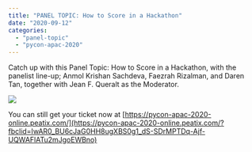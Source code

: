 ```yaml
---
title: "PANEL TOPIC: How to Score in a Hackathon"
date: "2020-09-12"
categories: 
  - "panel-topic"
  - "pycon-apac-2020"
---
```


Catch up with this Panel Topic: How to Score in a Hackathon, with the panelist line-up; Anmol Krishan Sachdeva, Faezrah Rizalman, and Daren Tan, together with Jean F. Queralt as the Moderator.

![](https://pyconmy.files.wordpress.com/2020/09/12th-1200-1300-panel-topic-1.png?w=1024)

You can still get your ticket now at [https://pycon-apac-2020-online.peatix.com/](https://pycon-apac-2020-online.peatix.com/?fbclid=IwAR0_BU6cJaG0HH8ugXBS0g1_dS-SDrMPTDq-Ajf-UQWAFlATu2mJgoEWBno)
